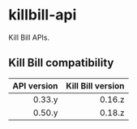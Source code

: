 killbill-api
============

Kill Bill APIs.

Kill Bill compatibility
-----------------------

| API version | Kill Bill version |
| ----------: | ----------------: |
| 0.33.y      | 0.16.z            |
| 0.50.y      | 0.18.z            |
